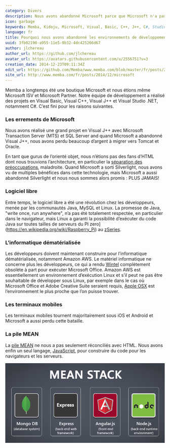 ```yaml
---
category: Divers
description: Nous avons abandonné Microsoft parce que Microsoft n'a pas maintenu ses outils de développement et le logiciel libre, notamment nodeJS, a été une révolution.
icon: garbage
keywords: Memba, Kidoju, Microsoft, Visual, Basic, C++, J++, C#, Studio, Silverlight, Java, MTS, SQL, MySQL, Oracle, logiciel libre, informatique dématérialisée, Amazon, AWS, Apple, iOS, Android, JavaScript, nodeJS, MEAN
language: fr
title: Pourquoi nous avons abandonné les environnements de développement et d'exécution de Microsoft
uuid: 3fb02190-a955-11e5-9b32-4dc425266d67
author: jlchereau
author_url: https://github.com/jlchereau
avatar_url: https://avatars.githubusercontent.com/u/2556751?v=3
creation_date: 2014-12-23T09:11:34Z
edit_url: https://github.com/Memba/www.memba.com/blob/master/fr/posts/2014/microsoft.md
site_url: http://www.memba.com/fr/posts/2014/12/microsoft
---
```

Memba a longtemps été une boutique Microsoft et nous étions même Microsoft ISV et Microsoft Partner.
Notre équipe de développement a réalisé des projets en Visual Basic, Visual C++, Visual J++ et Visual Studio .NET, notamment C#.
C’est fini pour les raisons suivantes.

### Les errements de Microsoft

Nous avons réalisé une grand projet en Visual J++ avec Microsoft Transaction Server (MTS) et SQL Server and quand Microsoft a abandonné Visual J++,
nous avons perdu beaucoup d’argent à migrer vers Tomcat et Oracle.

En tant que gurus de l’orienté objet, nous n’étions pas des fans d’HTML dont nous trouvions l’architecture, en particulier la [séparation des préoccupations](https://en.wikipedia.org/wiki/Separation_of_concerns), maladroite.
Quand Microsoft a sorti Silverlight, nous avons vu de multiples bénéfices dans cette technologie, mais Microsoft a aussi abandonné Silverlight et nous nous sommes alors promis : PLUS JAMAIS!

### Logiciel libre

Entre temps, le logiciel libre a été une révolution chez les développeurs, menée par les communautés Java, MySQL et Linux.
La promesse de Java, "write once, run anywhere", n’a pas été totalement respectée, en particulier dans le navigateur, mais Linux a garanti
la possibilité d’exécuter du code Java sur toutes tailles de serveurs du PI zero](https://en.wikipedia.org/wiki/Raspberry_Pi) au [zSeries](https://en.wikipedia.org/wiki/IBM_System_z). 

### L’informatique dématérialisée 

Les développeurs doivent maintenant construire pour l’informatique dématérialisée, notamment Amazon AWS.
Le matériel informatique ne concerne plus les développeurs, ce qui a rendu [Wintel](https://en.wikipedia.org/wiki/Wintel) complètement obsolète à part pour exécuter Microsoft Office.
Amazon AWS est essentiellement un environnement d’exécution Linux et s'il peut ne pas être souhaitable de développer sous Linux,
par exemple dans le cas où Microsoft Office et Adobe Creative Suite seraient requis, [Apple OSX](http://www.apple.com/uk/osx/) est l’environnement le plus proche que l’on puisse trouver. 

### Les terminaux mobiles

Les terminaux mobiles tournent majoritairement sous iOS et Android et Microsoft a aussi perdu cette bataille.

### La pile MEAN

La [pile MEAN](https://en.wikipedia.org/wiki/MEAN_(software_bundle)) ne nous a pas seulement réconciliés avec HTML.
Nous avons enfin un seul langage, [JavaScript](https://en.wikipedia.org/wiki/JavaScript), pour construire du code pour les navigateurs et les serveurs.

![nodeJS Logo](https://raw.githubusercontent.com/Memba/www.memba.com/master/fr/posts/2014/microsoft.png)
